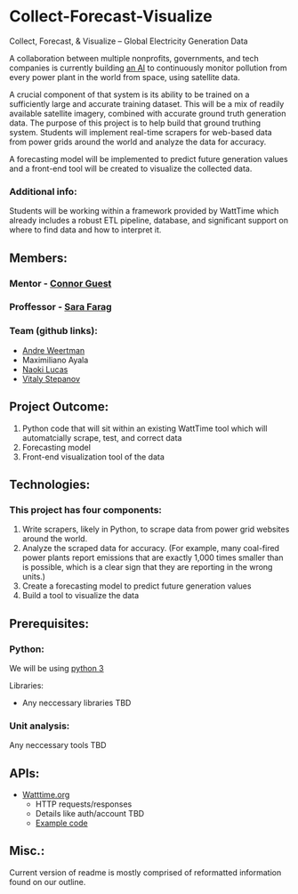 # Collect-Forecast-Visualize
Collect, Forecast, &amp; Visualize – Global Electricity Generation Data

A collaboration between multiple nonprofits, governments, and tech companies is currently building [an AI](https://www.vox.com/energy-and-environment/2019/5/7/18530811/global-power-plants-real-time-pollution-data) to continuously monitor pollution from every power plant in the world from space, using satellite data.

A crucial component of that system is its ability to be trained on a sufficiently large and accurate training dataset. This will be a mix of readily available satellite imagery, combined with accurate ground truth generation data. The purpose of this project is to help build that ground truthing system. Students will implement real-time scrapers for web-based data from power grids around the world and analyze the data for accuracy. 

A forecasting model will be implemented to predict future generation values and a front-end tool will be created to visualize the collected data. 

### Additional info:
Students will be working within a framework provided by WattTime which already includes a robust ETL pipeline, database, and significant support on where to find data and how to interpret it. 

## Members:

### Mentor - [Connor Guest](mailto:connor@watttime.org)

### Proffessor - [Sara Farag](https://www.bellevuecollege.edu/cs/staff/sarag-farag/)

### Team (github links):
  - [Andre Weertman](https://github.com/aweertman)
  - Maximiliano Ayala
  - [Naoki Lucas](https://github.com/Naoki95957)
  - [Vitaly Stepanov](https://github.com/vitaliybeinspired)

## Project Outcome:
  1. Python code that will sit within an existing WattTime tool which will automatcially scrape, test, and correct data
  2. Forecasting model
  3. Front-end visualization tool of the data

## Technologies:
### This project has four components:
  1. Write scrapers, likely in Python, to scrape data from power grid websites around the world. 
  2. Analyze the scraped data for accuracy. (For example, many coal-fired power plants report emissions that are exactly 1,000 times smaller than is possible, which is a clear sign that they are reporting in the wrong units.) 
  3. Create a forecasting model to predict future generation values 
  4. Build a tool to visualize the data

## Prerequisites:
### Python:

  We will be using [python 3](https://www.python.org/downloads/)
  
  Libraries:
  - Any neccessary libraries TBD
  
### Unit analysis:
 Any neccessary tools TBD
## APIs:
 - [Watttime.org](https://www.watttime.org/api-documentation/#introduction)
    - HTTP requests/responses
    - Details like auth/account TBD
    - [Example code](https://github.com/WattTime/apiv2-example/blob/master/query_apiv2.py)
    
## Misc.:
Current version of readme is mostly comprised of reformatted information found on our outline. 
